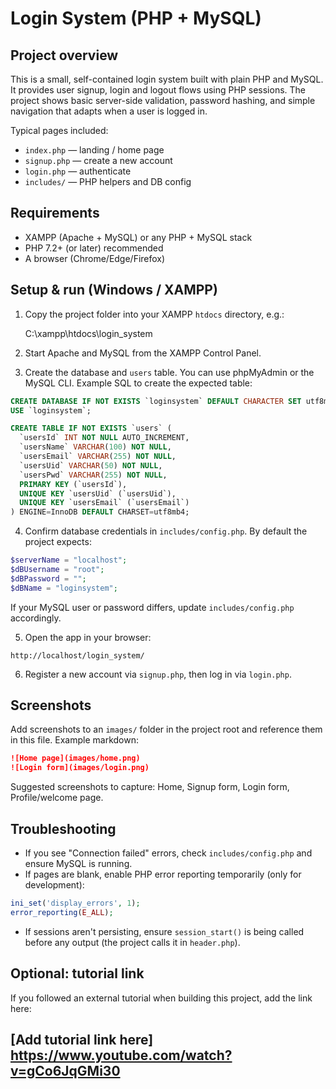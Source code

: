 # Login System (PHP + MySQL)

## Project overview

This is a small, self-contained login system built with plain PHP and MySQL. It provides user signup, login and logout flows using PHP sessions. The project shows basic server-side validation, password hashing, and simple navigation that adapts when a user is logged in.

Typical pages included:

- `index.php` — landing / home page
- `signup.php` — create a new account
- `login.php` — authenticate
- `includes/` — PHP helpers and DB config

## Requirements

- XAMPP (Apache + MySQL) or any PHP + MySQL stack
- PHP 7.2+ (or later) recommended
- A browser (Chrome/Edge/Firefox)

## Setup & run (Windows / XAMPP)

1. Copy the project folder into your XAMPP `htdocs` directory, e.g.:

   C:\xampp\htdocs\login_system

2. Start Apache and MySQL from the XAMPP Control Panel.

3. Create the database and `users` table. You can use phpMyAdmin or the MySQL CLI. Example SQL to create the expected table:

```sql
CREATE DATABASE IF NOT EXISTS `loginsystem` DEFAULT CHARACTER SET utf8mb4 COLLATE utf8mb4_general_ci;
USE `loginsystem`;

CREATE TABLE IF NOT EXISTS `users` (
  `usersId` INT NOT NULL AUTO_INCREMENT,
  `usersName` VARCHAR(100) NOT NULL,
  `usersEmail` VARCHAR(255) NOT NULL,
  `usersUid` VARCHAR(50) NOT NULL,
  `usersPwd` VARCHAR(255) NOT NULL,
  PRIMARY KEY (`usersId`),
  UNIQUE KEY `usersUid` (`usersUid`),
  UNIQUE KEY `usersEmail` (`usersEmail`)
) ENGINE=InnoDB DEFAULT CHARSET=utf8mb4;
```

4. Confirm database credentials in `includes/config.php`. By default the project expects:

```php
$serverName = "localhost";
$dBUsername = "root";
$dBPassword = "";
$dBName = "loginsystem";
```

If your MySQL user or password differs, update `includes/config.php` accordingly.

5. Open the app in your browser:

```
http://localhost/login_system/
```

6. Register a new account via `signup.php`, then log in via `login.php`.

## Screenshots

Add screenshots to an `images/` folder in the project root and reference them in this file. Example markdown:

```md
![Home page](images/home.png)
![Login form](images/login.png)
```

Suggested screenshots to capture: Home, Signup form, Login form, Profile/welcome page.

## Troubleshooting

- If you see "Connection failed" errors, check `includes/config.php` and ensure MySQL is running.
- If pages are blank, enable PHP error reporting temporarily (only for development):

```php
ini_set('display_errors', 1);
error_reporting(E_ALL);
```

- If sessions aren't persisting, ensure `session_start()` is being called before any output (the project calls it in `header.php`).

## Optional: tutorial link

If you followed an external tutorial when building this project, add the link here:

[Add tutorial link here]
https://www.youtube.com/watch?v=gCo6JqGMi30
---